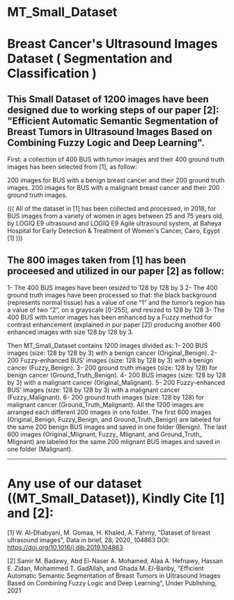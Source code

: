 
MT_Small_Dataset
================
Breast Cancer's Ultrasound Images Dataset ( Segmentation and Classification )
==============================================================================
This Small Dataset of 1200 images have been designed due to working steps of our paper [2]:
"Efficient Automatic Semantic Segmentation of Breast Tumors in Ultrasound Images Based on Combining Fuzzy Logic and Deep Learning".
----------------------------------------------------------------------------------------------------------------------------
First: a collection of 400 BUS with tumor images and their 400 ground truth images has been selected from [1],
as follow: 

200 images for BUS with a benign breast cancer and their 200 ground truth images.
200 images for BUS with a malignant breast cancer and their 200 ground truth images. 


(((  All of the dataset in [1] has been collected and processed, in 2018,
	for BUS images from a variety of women in ages between 25 and 75 years old,
	by LOGIQ E9 ultrasound and LOGIQ E9 Agile ultrasound system,
	at Baheya Hospital for Early Detection & Treatment of Women's Cancer, Cairo, Egypt  [1] )))


The 800 images taken from [1] has been proceesed and utilized in our paper [2] as follow:
-----------------------------------------------------------------------------------------

1- The 400 BUS images have been resized to 128 by 128 by 3
2- The 400 ground truth images have been processed so that:
the black background (represents normal tissue) has a value of one “1” and the tumor’s region has a value of two “2”, 
on a grayscale [0-255], and resized to 128 by 128 
3- The 400 BUS with tumor images has been enhanced by a Fuzzy method for contrast enhancement (explained in pur paper [2])
producing another 400 enhanced images with size 128 by 128 by 3.

Then MT_Small_Dataset contains 1200 images divided as:
1-	200 BUS images (size: 128 by 128 by 3) with a benign cancer (Original_Benign).
2-	200 Fuzzy-enhanced BUS’ images (size: 128 by 128 by 3) with a benign cancer (Fuzzy_Benign).
3-	200 ground truth images (size: 128 by 128) for benign cancer (Ground_Truth_Benign).
4-	200 BUS images (size: 128 by 128 by 3) with a malignant cancer (Original_Malignant).
5-	200 Fuzzy-enhanced BUS’ images (size: 128 by 128 by 3) with a malignant cancer (Fuzzy_Malignant).
6-	200 ground truth images (size: 128 by 128) for malignant cancer (Ground_Truth_Malignant).
All the 1200 images are arranged each different 200 images in one folder. 
The first 600 images (Original_Benign, Fuzzy_Benign, and Ground_Truth_Benign) are labeled for the same 200 benign BUS images 
and saved in one folder (Benign). 
The last 600 images (Original_Mlignant, Fuzzy_ Mlignant, and Ground_Truth_ Mlignant) are labeled for the same 200 mlignant BUS images
and saved in one folder (Malignant). 



---------------------------------------------------------------------
Any use of our dataset ((MT_Small_Dataset)), Kindly Cite [1] and [2]: 
=====================================================================

[1]	W. Al-Dhabyani, M. Gomaa, H. Khaled, A. Fahmy, "Dataset of breast ultrasound images", Data in brief, 28, 2020, 104863 
	DOI: https://doi.org/10.1016/j.dib.2019.104863 


[2]	Samir M. Badawy, Abd El-Naser A. Mohamed, Alaa A. Hefnawy, Hassan E. Zidan, Mohammed T. GadAllah, and Ghada M. El-Banby, 
	"Efficient Automatic Semantic Segmentation of Breast Tumors in Ultrasound Images Based on Combining Fuzzy Logic and Deep Learning", 
	Under Publishing, 2021


